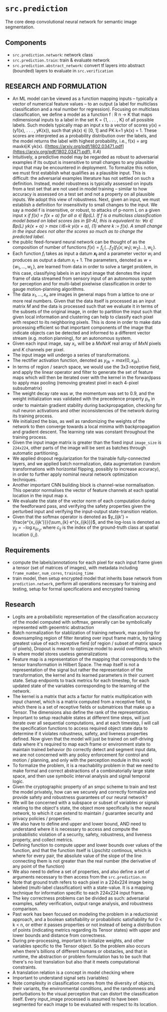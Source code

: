 # `src.prediction`
The core deep convolutional neural network for semantic image segmentation.


## Components
- `src.prediction.network`: network class
- `src.prediction.train`: train & evaluate network
- `src.prediction.abstract_network`: convert tf layers into abstract (bounded) layers to evaluate in `src.verification`


## RESEARCH AND FORMULATION
- An ML model can be viewed as a function mapping inputs – typically a vector of numerical feature values – to an output (a label for multiclass classification and a real number for regression). Focusing on multiclass classification, we define a model as a function f : R n → K that maps ndimensional inputs to a label in the set K = {1, . . . , K} of all possible labels. Such models typically map an input x to a vector of scores y(x) = (y1(x), . . . , yK(x)), such that yk(x) ∈ [0, 1] and PK k=1 yk(x) = 1. These scores are interpreted as a probability distribution over the labels, and the model returns the label with highest probability, i.e., f(x) = arg maxk∈K yk(x). ([https://arxiv.org/pdf/1802.03471.pdf](https://arxiv.org/pdf/1802.03471.pdf), *II.A*)
- Intuitively, a predictive model may be regarded as robust to adversarial examples if its output is insensitive to small changes to any plausible input that may be encountered in deployment. To formalize this notion, we must first establish what qualifies as a plausible input. This is difficult: the adversarial examples literature has not settled on such a definition. Instead, model robustness is typically assessed on inputs from a test set that are not used in model training – similar to how accuracy is assessed on a test set and not a property on all plausible inputs. We adopt this view of robustness. Next, given an input, we must establish a definition for insensitivity to small changes to the input. We say a model f is insensitive, or robust, to attacks of p-norm L on a given input x *if f(x) = f(x + α) for all α ∈ Bp(L). If f is a multiclass classification model based on label scores (as in §II-A), this is equivalent to: ∀α ∈ Bp(L)  yk(x + α) > max i:i6=k yi(x + α), (1) where k := f(x). A small change in the input does not alter the scores so much as to change the predicted label.*
- the public feed-forward neural network can be thought of as the composition of number of functions $f(x) = f_L(...f_2(f_1(x;w_1);w_2)...),w_L)$.
- Each function $f_l$ takes as input a datum **$x_l$** and a parameter vector $w_l$ and produces as output a datum $x_l+1$. The parameters, denoted as  $w = \{{w_1, ..., w_L}\}$, are learned from data in order to solve a target problem, in this case, classifying labels in an input image that denotes the input frame of data streamed from sensory input of an autonomous system for perception and for multi-label pixelwise classification in order to gauge motion-planning algorithms.
- The data $x_1, ..., x_n$ are images in general maps from a lattice to one or more real numbers. Given that the data itself is processed as an input matrix $M$ and the data is processed such that we evaluate it in terms of the subsets of the original image, in order to partition the input such that given local information and clustering can help to classify each pixel with respect to its neighboring pixels. This is done in order to make data processing efficient so that important components of the image that indicate objects can be detected and informed to a different vector stream (e.g. motion planning), for an autonomous system.
- Given each input image, say $x_i$, will be a $M x N x K$  real array of $M x N$ pixels and $K$ channels per pixel.
- The input image will undergo a series of transformations.
- The rectifier activation function, denoted as $y_{ijk} = max\{{0, x_{ijk}}\}$.
- In terms of region / search space, we would use the 3x3 receptive field, and apply the linear operator and filter to generate the set of feature maps which will then be iterated over with the kernel in the forwardpass to apply max pooling (removing greatest pixel in each 4-pixel subsubmatrix)
- The weight decay rate was $w$, the momentum was set to $0.9$, and the weight initialization was validated with the precedence property $p_n$ in order to maintain gradient stability during backpropagation, checking for null neuron activations and other inconsistencies of the network during its training process.
- We initialized the bias, as well as randomizing the weights of the network to then converge towards a local minima with backpropagation and gradient descent. The learning rate was constant throughout the training process.
- Given the input image matrix is greater than the fixed input `image_size` is `224x224`, other parts of the image will be sent as batches through automatic partitioning.
- We applied dropout regularization for the trainable fully-connected layers, and we applied batch normalization, data augmentation (random transformations with horizontal flipping, possibly to increase accuracy), in order to further apply nominal neural network optimization techniques.
- Another important CNN building block is channel-wise normalisation. This operator normalises the vector of feature channels at each spatial location in the input map x.
- We evaluate the state of the vector norm of each computation during the feedforward pass, and verifying the safety properties given the perturbed input and verifying the input-output state-transition relation.
- Given that the softmax operator is denoted as $y_{ijk'} = \frac{e^{x_{ijk'}}}{\sum_{k} e^{x_{ijk}}}$, and the log-loss is denoted as $y_{ij} = - \log x_{ij c_{ij}}$, where $c_{ij}$ is the index of the ground-truth class at spatial location $(i,j)$.

## Requirements
- compute the labels/annotations for each pixel for each input frame given a tensor (set of matrices of images), with metadata including `frame_number`, `num_cores`, `training_time`
- train model, then setup encrypted model that inherits base network from `prediction.network`, perform all operations necessary for training and testing, setup for formal specifications and encrypted training

## Research
- Logits are a probabilistic representation of the classification accuraccy of the model computed with softmax, generally can be symbolically represented with geoemtric abstraction
- Batch normalization for stablization of training network, max pooling for downsampling region of filter iterating over input frame matrix, by taking greatest value of each receptive field (of region / subset of matrix space of pixels), Dropout is meant to optimize model to avoid overfitting, which is where model stores useless generalizations
- Feature map is a representation of the mapping that corresponds to the tensor transformation in Hilbert Space. The map itself is not a representation of the signal but rather the representation of the transformation, the kernel and its learned parameters in their current state. Setup endpoints to track metrics for each timestep, for each updated state of the variables corresponding to the learning of the network.
- The kernel is a matrix that acts a factor for matrix multiplication with input channel, which is a matrix computed from a receptive field, to which there is a set of receptive fields or submatrices that make up a Tensor. The dimensions also define the rank of the representation.
- Important to setup reachable states at different time steps, will just iterate over all sequential computations, and at each timestep, I will call the specification functions to access required object state data to determine if it violates robustness, safety, and liveness properties defined. Now given that the model will just be trained on self-driving data where it's required to map each frame or environment state to maintain trained behavior (to correctly detect and segment input data, we are not concerned with any policy enforcement for control and motion / planning, and only with the perception module in this work)
- To formalize the problem, it is a reachability problem in that we need to make formal and correct abstractions of a combinatorially large state space, and then use symbolic interval analysis and signal temporal logic.
- Given the cryptographic property of an smpc scheme to train and test the model privately, how can we securely and correctly formalize and provide safety and robustness guarantees of our neural network?
- We will be concerned with a subspace or subset of variables or signals relating to the object's state, the object more specifically is the neural network, to which it can extend to maintain / guarantee security and privacy policies / properties.
- We also have to define and upper and lower bound, AND need to understand where it is necessary to access and compute the probabilistic violation of a security, safety, robustness, and liveness property, and collect metrics.
- Defining function to compute upper and lower bounds over values of the function, and that the function itself is Lipschitz continous, which is where for every pair, the absolute value of the slope of the line connecting them is not greater than the real number (the derivative of any point of the function)
- We also need to define a set of properties, and also define a set of arguments necessary to then access from the `src.prediction.nn` 
- Note that ground truth refers to each pixel in a 224x224 image being labeled (multi-label classification) with a state-value. It is a mapping technique for information specific to each 224x224 input frame.
- The key correctness problems can be divided as such: adversarial examples, safety verification, output range analysis, and robustness comparison.
- Past work has been focused on modeling the problem in a reductionist approach, and a boolean satisfiability or probabilistic satisfiability for 0 < k < n, or either it passes properties or not instead of being a distribution of points (indicating metrics regarding its Tensor states) with upper and lower bounds and distance from correctness. 
- During pre-processing, important to initialize weights, and other variables specific to the Tensor object. So the problem also occurs when there's billions of different humans or obstacles, and that in runtime, the abstraction or problem formulation has to be such that there's no lost translation but also that it meets computational constraints.
- A translation relation is a concept in model checking where
- Important to understand signal sets (variables)
- Note complexity in classification comes from the diversity of objects, their variants, the environmental conditions, and the randomness and perturbations to the visual perception that can distort the classification itself. Every input_image processed is assumed to have been segmented for each image to be evaluated with respect to its location.



